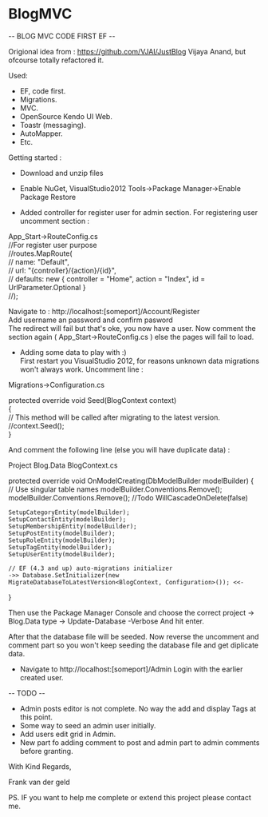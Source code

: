 BlogMVC
=======

-- BLOG MVC CODE FIRST EF --

Origional idea from : https://github.com/VJAI/JustBlog
Vijaya Anand, but ofcourse totally refactored it.

Used:

- EF, code first.
- Migrations.
- MVC.
- OpenSource Kendo UI Web.
- Toastr (messaging).
- AutoMapper.
- Etc.

Getting started :

- Download and unzip files

- Enable NuGet, VisualStudio2012 Tools->Package Manager->Enable Package Restore

- Added controller for register user for admin section.
For registering user uncomment section : 

App_Start->RouteConfig.cs       
//For register user purpose     
//routes.MapRoute(      
//    name: "Default",  
//    url: "{controller}/{action}/{id}",        
//    defaults: new { controller = "Home", action = "Index", id = UrlParameter.Optional }       
//);    

Navigate to : http://localhost:[someport]/Account/Register	
Add username an password and confirm pasword	
The redirect will fail but that's oke, you now have a user.	
Now comment the section again ( App_Start->RouteConfig.cs ) else the pages will fail to load.	
	
- Adding some data to play with :)	
First restart you VisualStudio 2012, for reasons unknown data migrations won't always work.	
Uncomment line :	
	
Migrations->Configuration.cs	
	
protected override void Seed(BlogContext context)	
{	
  //  This method will be called after migrating to the latest version.	
	//context.Seed();	
}	
	
And comment the following line (else you will have duplicate data) :	
	
Project Blog.Data BlogContext.cs	
	
protected override void OnModelCreating(DbModelBuilder modelBuilder)
{
	// Use singular table names
	modelBuilder.Conventions.Remove<PluralizingTableNameConvention>();
	modelBuilder.Conventions.Remove<ManyToManyCascadeDeleteConvention>(); //Todo WillCascadeOnDelete(false)

	SetupCategoryEntity(modelBuilder);
	SetupContactEntity(modelBuilder);
	SetupMembershipEntity(modelBuilder);
	SetupPostEntity(modelBuilder);
	SetupRoleEntity(modelBuilder);
	SetupTagEntity(modelBuilder);
	SetupUserEntity(modelBuilder);

	// EF (4.3 and up) auto-migrations initializer
	->> Database.SetInitializer(new MigrateDatabaseToLatestVersion<BlogContext, Configuration>()); <<-
}

Then use the Package Manager Console and choose the correct project -> Blog.Data
type -> Update-Database -Verbose
And hit enter.

After that the database file will be seeded.
Now reverse the uncomment and comment part so you won't keep seeding the database file and get diplicate data.

- Navigate to http://localhost:[someport]/Admin
Login with the earlier created user.

-- TODO --
- Admin posts editor is not complete. No way the add and display Tags at this point.
- Some way to seed an admin user initially.
- Add users edit grid in Admin.
- New part fo adding comment to post and admin part to admin comments before granting.


With Kind Regards,

Frank van der geld

PS. IF you want to help me complete or extend this project please contact me.

